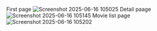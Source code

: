First page
![Screenshot 2025-06-16 105025](https://github.com/user-attachments/assets/dc6d5033-a9a2-494a-a67a-48baec41e490)
Detail paage
![Screenshot 2025-06-16 105145](https://github.com/user-attachments/assets/7df997fc-7186-41c2-90fa-9d6df636b656)
Movie list page
![Screenshot 2025-06-16 105202](https://github.com/user-attachments/assets/538fd7dc-9aa2-43af-ad77-6c48c56a4327)

